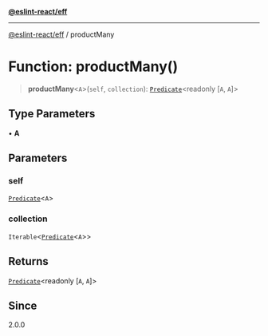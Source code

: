 [**@eslint-react/eff**](../README.md)

***

[@eslint-react/eff](../README.md) / productMany

# Function: productMany()

> **productMany**\<`A`\>(`self`, `collection`): [`Predicate`](../interfaces/Predicate.md)\<readonly \[`A`, `A`\]\>

## Type Parameters

• **A**

## Parameters

### self

[`Predicate`](../interfaces/Predicate.md)\<`A`\>

### collection

`Iterable`\<[`Predicate`](../interfaces/Predicate.md)\<`A`\>\>

## Returns

[`Predicate`](../interfaces/Predicate.md)\<readonly \[`A`, `A`\]\>

## Since

2.0.0
